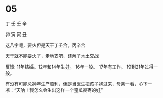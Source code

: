 # 05

丁 壬 壬 辛

卯 寅 寅 丑


这八字呢，要火但是天干丁壬合，丙辛合

天干就不能要火了，走地支吧，还解了木土交战






反馈:
11年结婚。12年和14年生娃。
16年一般。
17年有工作。
19到21年过得一般。













有没有可能忌神年生产顺利，但是当医生把孩子抱过来，母亲一看，心下一凉：“天呐！我怎么会生出这样一个歪瓜裂枣的娃”
